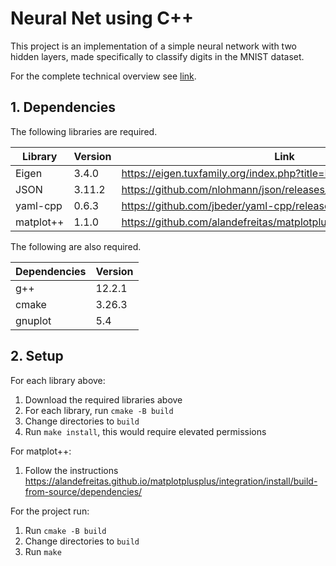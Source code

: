 # Neural Net using C++

This project is an implementation of a simple neural network with two hidden layers, made specifically to classify digits in the MNIST dataset.

For the complete technical overview see [link](https://github.com/Keith-Dao/Neural-Net-From-Scratch/blob/main/README.md).

## 1. Dependencies

The following libraries are required.

| Library   | Version | Link                                                                 |
| --------- | ------- | -------------------------------------------------------------------- |
| Eigen     | 3.4.0   | https://eigen.tuxfamily.org/index.php?title=Main_Page                |
| JSON      | 3.11.2  | https://github.com/nlohmann/json/releases/tag/v3.11.2                |
| yaml-cpp  | 0.6.3   | https://github.com/jbeder/yaml-cpp/releases/tag/yaml-cpp-0.6.3       |
| matplot++ | 1.1.0   | https://github.com/alandefreitas/matplotplusplus/releases/tag/v1.1.0 |

The following are also required.

| Dependencies | Version |
| ------------ | ------- |
| g++          | 12.2.1  |
| cmake        | 3.26.3  |
| gnuplot      | 5.4     |

## 2. Setup

For each library above:

1. Download the required libraries above
2. For each library, run `cmake -B build`
3. Change directories to `build`
4. Run `make install`, this would require elevated permissions

For matplot++:

1. Follow the instructions https://alandefreitas.github.io/matplotplusplus/integration/install/build-from-source/dependencies/

For the project run:

1. Run `cmake -B build`
2. Change directories to `build`
3. Run `make`

